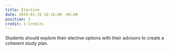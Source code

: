 ```yaml
---
title: Elective
date: 2019-01-15 14:16:00 -05:00
position: 3
credit: 3 Credits
---
```


Students should explore their elective options with their advisors to create a coherent study plan.
